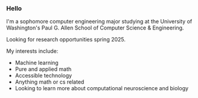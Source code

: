 ### Hello

I'm a sophomore computer engineering major studying at the University of Washington's Paul G. Allen School of Computer Science & Engineering.

Looking for research opportunities spring 2025.

My interests include:

-   Machine learning
-   Pure and applied math
-   Accessible technology
-   Anything math or cs related
-   Looking to learn more about computational neuroscience and biology
